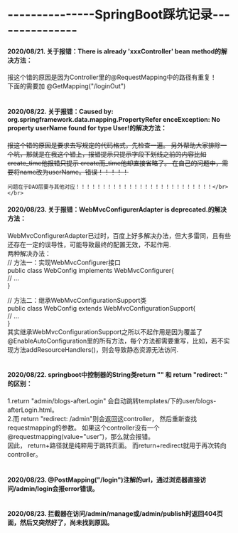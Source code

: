 # ---------------SpringBoot踩坑记录---------------

#### 2020/08/21. 关于报错：There is already 'xxxController' bean method的解决方法：</br>
报这个错的原因是因为Controller里的@RequestMapping中的路径有重复！</br>
下面的需要加 @GetMapping("/loginOut")</br></br>



#### 2020/08/22. 关于报错：Caused by: org.springframework.data.mapping.PropertyRefer enceException: No property userName found for type User!的解决方法：</br>
~~报这个错的原因是要求去写规定的代码格式，先检查一遍。
另外帮助大家排除一个坑，那就是在我这个错上，报错提示只提示字段下划线之前的内容比如create_time他报错只提示   create而_time他却直接省略了。
在自己的问题中，需要将name改为userName。错误！！！！！~~</br>

	问题在于DAO层要与其他对应！！！！！！！！！！！！！！！！！！！！！！！！！！</br></br>


#### 2020/08/23. 关于报错：WebMvcConfigurerAdapter is deprecated.的解决方法：</br>
WebMvcConfigurerAdapter已过时，百度上好多解决办法，但大多雷同，且有些还存在一定的误导性，可能导致最终的配置无效，不起作用.</br>
两种解决办法：</br>
// 方法一：实现WebMvcConfigurer接口</br>
public class WebConfig implements WebMvcConfigurer{</br>
    // ...</br>
}</br>

// 方法二：继承WebMvcConfigurationSupport类</br>
public class WebConfig extends WebMvcConfigurationSupport{</br>
    // ...</br>
}</br>
其实继承WebMvcConfigurationSupport之所以不起作用是因为覆盖了@EnableAutoConfiguration里的所有方法，每个方法都需要重写，比如，若不实现方法addResourceHandlers()，则会导致静态资源无法访问.
</br></br>

#### 2020/08/22. springboot中控制器的String类return "" 和 return "redirect: " 的区别：</br>
1.return "admin/blogs-afterLogin" 会自动跳转templates/下的user/blogs-afterLogin.html。</br>
2.而 return "redirect: /admin"则会返回这controller， 然后重新查找requestmapping的参数。 如果这个controller没有一个@requestmapping(value="user")，那么就会报错。</br>
因此， return+路径就是纯粹用于跳转页面。 而return+redirect就用于再次转向controller。</br></br>


#### 2020/08/23. @PostMapping("/login")注解的url，通过浏览器直接访问/admin/login会报error错误。</br></br>
#### 2020/08/23. 拦截器在访问/admin/manage或/admin/publish时返回404页面，然后又突然好了，尚未找到原因。</br></br>
